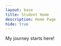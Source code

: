 ```yaml
---
layout: base
title: Student Home 
description: Home Page
hide: true
---
```


My journey starts here!
